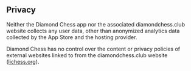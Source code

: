 ## Privacy

Neither the Diamond Chess app nor the associated diamondchess.club website collects any user data, other than anonymized analytics data collected by the App Store and the hosting provider.

Diamond Chess has no control over the content or privacy policies of external websites linked to from the diamondchess.club website (<a href="https://lichess.org">lichess.org</a>).

